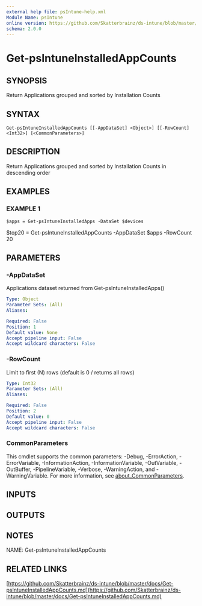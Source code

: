 ```yaml
---
external help file: psIntune-help.xml
Module Name: psIntune
online version: https://github.com/Skatterbrainz/ds-intune/blob/master/docs/Get-psIntuneInstalledAppCounts.md
schema: 2.0.0
---
```


# Get-psIntuneInstalledAppCounts

## SYNOPSIS
Return Applications grouped and sorted by Installation Counts

## SYNTAX

```
Get-psIntuneInstalledAppCounts [[-AppDataSet] <Object>] [[-RowCount] <Int32>] [<CommonParameters>]
```

## DESCRIPTION
Return Applications grouped and sorted by Installation Counts in descending order

## EXAMPLES

### EXAMPLE 1
```
$apps = Get-psIntuneInstalledApps -DataSet $devices
```

$top20 = Get-psIntuneInstalledAppCounts -AppDataSet $apps -RowCount 20

## PARAMETERS

### -AppDataSet
Applications dataset returned from Get-psIntuneInstalledApps()

```yaml
Type: Object
Parameter Sets: (All)
Aliases:

Required: False
Position: 1
Default value: None
Accept pipeline input: False
Accept wildcard characters: False
```

### -RowCount
Limit to first (N) rows (default is 0 / returns all rows)

```yaml
Type: Int32
Parameter Sets: (All)
Aliases:

Required: False
Position: 2
Default value: 0
Accept pipeline input: False
Accept wildcard characters: False
```

### CommonParameters
This cmdlet supports the common parameters: -Debug, -ErrorAction, -ErrorVariable, -InformationAction, -InformationVariable, -OutVariable, -OutBuffer, -PipelineVariable, -Verbose, -WarningAction, and -WarningVariable. For more information, see [about_CommonParameters](http://go.microsoft.com/fwlink/?LinkID=113216).

## INPUTS

## OUTPUTS

## NOTES
NAME: Get-psIntuneInstalledAppCounts

## RELATED LINKS

[https://github.com/Skatterbrainz/ds-intune/blob/master/docs/Get-psIntuneInstalledAppCounts.md](https://github.com/Skatterbrainz/ds-intune/blob/master/docs/Get-psIntuneInstalledAppCounts.md)

